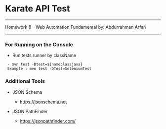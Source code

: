# Karate API Test

---

Homework 8 - Web Automation Fundamental
by: Abdurrahman Arfan

---

### For Running on the Console
- Run tests runner by className
 ```
  - mvn test -Dtest=${nameclassjava}
  Example : mvn test -DTest=SeleniumTest
  ```

### Additional Tools
- JSON Schema
  - https://jsonschema.net

- JSON PathFinder
  - https://jsonpathfinder.com/

